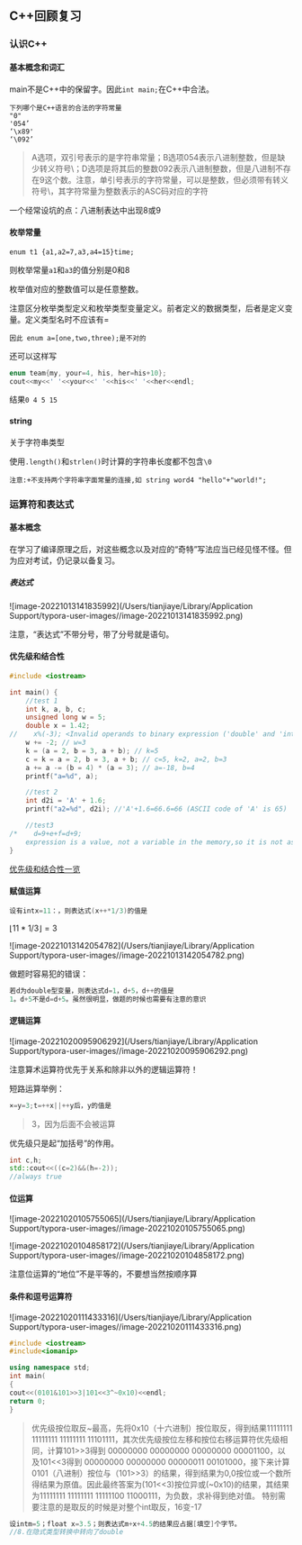 ## C++回顾复习

### 认识C++

#### 基本概念和词汇

main不是C++中的保留字。因此`int main;`在C++中合法。

```secondary
下列哪个是C++语言的合法的字符常量
"0"
'054’
‘\x89'
‘\092’
```

> A选项，双引号表示的是字符串常量；B选项054表示八进制整数，但是缺少转义符号\；D选项是将其后的整数092表示八进制整数，但是八进制不存在9这个数。注意，单引号表示的字符常量，可以是整数，但必须带有转义符号\，其字符常量为整数表示的ASC码对应的字符

一个经常设坑的点：八进制表达中出现8或9

#### 枚举常量

`enum t1 {a1,a2=7,a3,a4=15}time;`

则枚举常量`a1`和`a3`的值分别是0和8

枚举值对应的整数值可以是任意整数。

注意区分枚举类型定义和枚举类型变量定义。前者定义的数据类型，后者是定义变量。定义类型名时不应该有=

```warning
因此 enum a=[one,two,three);是不对的
```

还可以这样写

```c++
enum team{my, your=4, his, her=his+10};
cout<<my<<' '<<your<<' '<<his<<' '<<her<<endl;
```

结果`0 4 5 15`

#### string

关于字符串类型

使用`.length()`和`strlen()`时计算的字符串长度都不包含`\0`

```warning
注意:+不支持两个字符串字面常量的连接,如 string word4 "hello"+"world!";
```

### 运算符和表达式

#### 基本概念

在学习了编译原理之后，对这些概念以及对应的“奇特”写法应当已经见怪不怪。但为应对考试，仍记录以备复习。

##### 表达式

![image-20221013141835992](/Users/tianjiaye/Library/Application Support/typora-user-images//image-20221013141835992.png)

注意，“表达式”不带分号，带了分号就是语句。

#### 优先级和结合性

```c++
#include <iostream>

int main() {
    //test 1
    int k, a, b, c;
    unsigned long w = 5;
    double x = 1.42;
//    x%(-3); <Invalid operands to binary expression ('double' and 'int')>
    w += -2; // w=3
    k = (a = 2, b = 3, a + b); // k=5
    c = k = a = 2, b = 3, a + b; // c=5, k=2, a=2, b=3
    a += a -= (b = 4) * (a = 3); // a=-18, b=4
    printf("a=%d", a);

    //test 2
    int d2i = 'A' + 1.6;
    printf("a2=%d", d2i); //'A'+1.6=66.6=66 (ASCII code of 'A' is 65)

    //test3
/*    d=9+e+f=d+9;
    expression is a value, not a variable in the memory,so it is not assignable */
}
```

[优先级和结合性一览](https://blog.csdn.net/zb_915574747/article/details/99704639)

#### 赋值运算

```c++
设有intx=11：，则表达式(x++*1/3)的值是
```

$\lfloor 11*1/3 \rfloor=3$

![image-20221013142054782](/Users/tianjiaye/Library/Application Support/typora-user-images//image-20221013142054782.png)

做题时容易犯的错误：

````c++
若d为double型变量，则表达式d=1，d+5，d++的值是
1。d+5不是d=d+5。虽然很明显，做题的时候也需要有注意的意识
````

#### 逻辑运算

![image-20221020095906292](/Users/tianjiaye/Library/Application Support/typora-user-images//image-20221020095906292.png)

注意算术运算符优先于关系和除非以外的逻辑运算符！

短路运算举例：

```c++
×=y=3;t=++x||++y后，y的值是
```

> 3，因为后面不会被运算

优先级只是起“加括号”的作用。

```c++
int c,h;
std::cout<<((c=2)&&(h=-2));
//always true
```

#### 位运算

![image-20221020105755065](/Users/tianjiaye/Library/Application Support/typora-user-images//image-20221020105755065.png)

![image-20221020104858172](/Users/tianjiaye/Library/Application Support/typora-user-images//image-20221020104858172.png)

注意位运算的“地位”不是平等的，不要想当然按顺序算

#### 条件和逗号运算符

![image-20221020111433316](/Users/tianjiaye/Library/Application Support/typora-user-images//image-20221020111433316.png)

```c++
#include <iostream>
#include<iomanip>

using namespace std;
int main(
{
cout<<(0101&101>>3|101<<3^~0x10)<<endl;
return 0;
}

```
> 优先级按位取反~最高，先将0x10（十六进制）按位取反，得到结果11111111 11111111 11111111 11101111，其次优先级按位左移和按位右移运算符优先级相同，计算101>>3得到 00000000 00000000 00000000 00001100，以及101<<3得到 00000000 00000000 00000011 00101000，接下来计算0101（八进制）按位与（101>>3）的结果，得到结果为0,0按位或一个数所得结果为原值。因此最终答案为(101<<3)按位异或(~0x10)的结果，其结果为11111111 11111111 11111100 11000111，为负数，求补得到绝对值。 特别需要注意的是取反的时候是对整个int取反，16变-17

```c++
设intm=5；float x=3.5；则表达式m+x+4.5的结果应占据[填空]个字节。
//8.在隐式类型转换中转向了double
```

